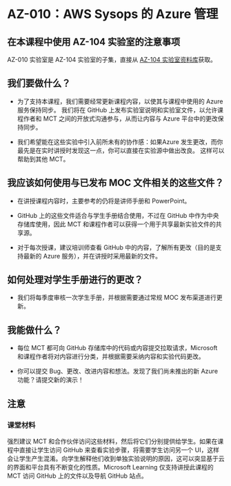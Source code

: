 ﻿# AZ-010：AWS Sysops 的 Azure 管理
## 在本课程中使用 AZ-104 实验室的注意事项

AZ-010 实验室是 AZ-104 实验室的子集，直接从 [AZ-104 实验室资料库](https://aka.ms/az-010-all104labs-chs)获取。

## 我们要做什么？

- 为了支持本课程，我们需要经常更新课程内容，以使其与课程中使用的 Azure 服务保持同步。  我们将在 GitHub 上发布实验室说明和实验室文件，以允许课程作者和 MCT 之间的开放式沟通参与，从而让内容与 Azure 平台中的更改保持同步。

- 我们希望能在这些实验中引入前所未有的协作感：如果Azure 发生更改，而你最先是在实时讲授时发现这一点，你可以直接在实验源中做出改良。  这样可以帮助到其他 MCT。

## 我应该如何使用与已发布 MOC 文件相关的这些文件？

- 在讲授课程内容时，主要参考的仍将是讲师手册和 PowerPoint。

- GitHub 上的这些文件适合与学生手册结合使用，不过在 GitHub 中作为中央存储库使用，因此 MCT 和课程作者可以获得一个用于共享最新实验文件的共享源。

- 对于每次授课，建议培训师查看 GitHub 中的内容，了解所有更改（目的是支持最新的 Azure 服务），并在讲授时采用最新的文件。

## 如何处理对学生手册进行的更改？

- 我们将每季度审核一次学生手册，并根据需要通过常规 MOC 发布渠道进行更新。

## 我能做什么？

- 每位 MCT 都可向 GitHub 存储库中的代码或内容提交拉取请求，Microsoft 和课程作者将对内容进行分类，并根据需要采纳内容和实验代码更改。

- 你可以提交 Bug、更改、改进内容和想法。发现了我们尚未推出的新 Azure 功能？请提交新的演示！

## 注意

### 课堂材料

强烈建议 MCT 和合作伙伴访问这些材料，然后将它们分别提供给学生。如果在课程中直接让学生访问 GitHub 来查看实验步骤，将需要学生访问另一个 UI，这样会让学生产生混淆。向学生解释他们收到单独实验说明的原因，这可以突显基于云的界面和平台具有不断变化的性质。Microsoft Learning 仅支持讲授此课程的 MCT 访问 GitHub 上的文件以及导航 GitHub 站点。
